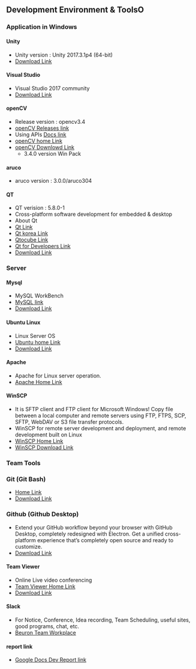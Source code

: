 
## Development Environment & ToolsO

### Application in Windows

#### Unity
- Unity version : Unity 2017.3.1p4 (64-bit)
- [Download Link](https://unity3d.com/kr/unity/qa/patch-releases?version=2017.3)

#### Visual Studio
- Visual Studio 2017 community
- [Download Link](https://www.visualstudio.com/ko/thank-you-downloading-visual-studio/?sku=Community&rel=15)

#### openCV
- Release version : opencv3.4
- [openCV Releases link](https://opencv.org/releases.html)
- Using APIs [Docs link](https://docs.opencv.org/3.4.0/)
- [openCV home Link](https://opencv.org/)
- [openCV Downlowd Link](https://sourceforge.net/projects/opencvlibrary/files/opencv-win/3.4.0/opencv-3.4.0-vc14_vc15.exe/download)
    - 3.4.0 version Win Pack

#### aruco
- aruco version : 3.0.0/aruco304

#### QT 
- QT verision : 5.8.0-1
- Cross-platform software development for embedded & desktop
- About Qt
- [Qt Link](https://www.qt.io/)
- [Qt korea Link](https://www1.qt.io/kr/)
- [Qtocube Link](https://qtocube.co.kr/)
- [Qt for Developers Link](https://www1.qt.io/developers/)
- [Download Link](https://www.qt.io/download)

</hr>

### Server

#### Mysql
- MySQL WorkBench
- [MySQL link](https://www.mysql.com/)
- [Download Link](https://www.mysql.com/downloads/)

#### Ubuntu Linux
- Linux Server OS
- [Ubuntu home Link](https://www.ubuntu.com/)
- [Download Link](https://www.ubuntu.com/download/desktop)

#### Apache
- Apache for Linux server operation.
- [Apache Home Link](https://www.apache.org/)

#### WinSCP
- It is SFTP client and FTP client for Microsoft Windows! Copy file between a local computer and remote servers using FTP, FTPS, SCP, SFTP, WebDAV or S3 file transfer protocols.
- WinSCP for remote server development and deployment, and remote development built on Linux
- [WinSCP Home Link](https://winscp.net/eng/index.php)
- [WinSCP Download Link](https://winscp.net/eng/download.php)

</hr>

### Team Tools

### Git (Git Bash)
- [Home Link](https://git-scm.com/)
- [Download Link](https://git-scm.com/downloads)

### Github (Github Desktop)
- Extend your GitHub workflow beyond your browser with GitHub Desktop, completely redesigned with Electron. Get a unified cross-platform experience that’s completely open source and ready to customize.
- [Download Link](https://desktop.github.com/)

#### Team Viewer
- Online Live video conferencing
- [Team Viewer Home Link](https://www.teamviewer.com/ko/)
- [Download Link](https://www.teamviewer.com/ko/download/windows/)

#### Slack
- For Notice, Conference, Idea recording, Team Scheduling, useful sites, good programs, chat, etc.
- [Beuron Team Workplace](bueron.slack.com)

#### report link
- [Google Docs Dev Report link](https://docs.google.com/document/d/1hW-SAZPnTKkyVt1c9CbRsa6prlZuBPeDcpeEmqpzVt4/edit)

